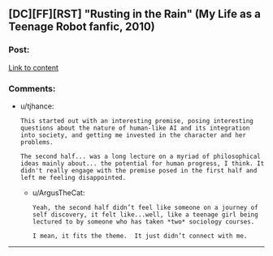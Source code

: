 ## [DC][FF][RST] "Rusting in the Rain" (My Life as a Teenage Robot fanfic, 2010)

### Post:

[Link to content](https://www.fanfiction.net/s/6589296/1/Rusting-in-the-Rain)

### Comments:

- u/tjhance:
  ```
  This started out with an interesting premise, posing interesting questions about the nature of human-like AI and its integration into society, and getting me invested in the character and her problems.

  The second half... was a long lecture on a myriad of philosophical ideas mainly about... the potential for human progress, I think. It didn't really engage with the premise posed in the first half and left me feeling disappointed.
  ```

  - u/ArgusTheCat:
    ```
    Yeah, the second half didn’t feel like someone on a journey of self discovery, it felt like...well, like a teenage girl being lectured to by someone who has taken *two* sociology courses.

    I mean, it fits the theme.  It just didn’t connect with me.
    ```

---

